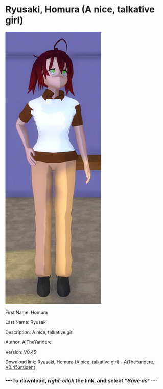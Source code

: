 # Ryusaki, Homura (A nice, talkative girl)

<img src = "https://raw.githubusercontent.com/Arbiter1223/Daigaku-Gurashi-Custom-Students/master/Students/Files/Ryusaki%2C%20Homura%20(A%20nice%2C%20talkative%20girl).png">

First Name: Homura

Last Name: Ryusaki

Description: A nice, talkative girl

Author: AjTheYandere

Version: V0.45

Download link: <a href="https://raw.githubusercontent.com/Arbiter1223/Daigaku-Gurashi-Custom-Students/master/Students/Files/Ryusaki%2C%20Homura%20(A%20nice%2C%20talkative%20girl)%20-%20AjTheYandere%2C%20V0.45.student">Ryusaki, Homura (A nice, talkative girl) - AjTheYandere, V0.45.student</a>

### ---**To download, _right-click_ the link, and select _"Save as"_**---
